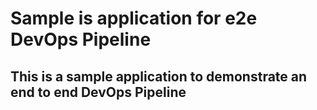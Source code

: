 # Sample is application for e2e DevOps Pipeline
## This is a sample application to demonstrate an end to end DevOps Pipeline


